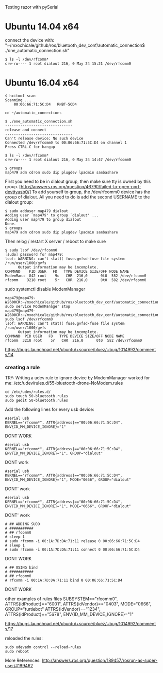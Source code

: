 Testing razor with pySerial



# Ubuntu 14.04 x64
connect the device with: "~/mxochicale/github/ros/bluetooth_dev_conf/automatic_connection$ ./one_automatic_connection.sh"

```
$ ls -l /dev/rfcomm*
crw-rw---- 1 root dialout 216, 0 May 24 15:21 /dev/rfcomm0
```

# Ubuntu 16.04 x64



```
$ hcitool scan
Scanning ...
	00:06:66:71:5C:D4	RNBT-5CD4
```


```
cd ~/automatic_connections
```

```
$ ./one_automatic_connection.sh
-------------------------------
release and connect
-------------------------------
Can't release device: No such device
Connected /dev/rfcomm0 to 00:06:66:71:5C:D4 on channel 1
Press CTRL-C for hangup
```



```
$ ls -l /dev/rfcomm*
crw-rw---- 1 root dialout 216, 0 May 24 14:47 /dev/rfcomm0
```

```
$ groups
map479 adm cdrom sudo dip plugdev lpadmin sambashare
```

First you need to be in dialout group, then make sure tty is owned by this group.
[http://answers.ros.org/question/46790/failed-to-open-port-devttyusb0/]
To add yourself to group, the /dev/rfcomm0 device has the group of dialout.
All you need to do is add the second USERNAME to the dialout group:
```
$ sudo adduser map479 dialout
Adding user `map479' to group `dialout' ...
Adding user map479 to group dialout
Done.
$ groups
map479 adm cdrom sudo dip plugdev lpadmin sambashare
```
Then relog / restart X server / reboot to make sure


```
$ sudo lsof /dev/rfcomm0
[sudo] password for map479:
lsof: WARNING: can't stat() fuse.gvfsd-fuse file system /run/user/1000/gvfs
      Output information may be incomplete.
COMMAND    PID USER   FD   TYPE DEVICE SIZE/OFF NODE NAME
ModemMana  842 root    9u   CHR  216,0      0t0  582 /dev/rfcomm0
rfcomm    3218 root    5r   CHR  216,0      0t0  582 /dev/rfcomm0

```


sudo systemctl disable ModemManager

```
map479@map479-W2600CR:~/mxochicale/github/ros/bluetooth_dev_conf/automatic_connection$ sudo service ModemManager stop
map479@map479-W2600CR:~/mxochicale/github/ros/bluetooth_dev_conf/automatic_connection$ sudo lsof /dev/rfcomm0
lsof: WARNING: can't stat() fuse.gvfsd-fuse file system /run/user/1000/gvfs
      Output information may be incomplete.
COMMAND  PID USER   FD   TYPE DEVICE SIZE/OFF NODE NAME
rfcomm  3218 root    5r   CHR  216,0      0t0  582 /dev/rfcomm0
```
https://bugs.launchpad.net/ubuntu/+source/bluez/+bug/1014992/comments/14




### creating a rule

TRY:
Writing a udev rule to ignore device by ModemManager worked for me:
/etc/udev/rules.d/55-bluetooth-drone-NoModem.rules

```
cd /etc/udev/rules.d/
sudo touch 50-bluetooth.rules
sudo gedit 50-bluetooth.rules
```


Add the following lines for every usb device:
```
#serial usb
KERNEL=="rfcomm*", ATTR{address}=="00:06:66:71:5C:D4", ENV{ID_MM_DEVICE_IGNORE}="1"
```
DONT WORK

```
#serial usb
KERNEL=="rfcomm*", ATTR{address}=="00:06:66:71:5C:D4", ENV{ID_MM_DEVICE_IGNORE}="1", GROUP="dialout"
```
DONT work


```
#serial usb
KERNEL=="rfcomm*", ATTR{address}=="00:06:66:71:5C:D4", ENV{ID_MM_DEVICE_IGNORE}="1", MODE="0666", GROUP="dialout"
```
DONT' work


```
#serial usb
KERNEL=="rfcomm*", ATTR{address}=="00:06:66:71:5C:D4", ENV{ID_MM_DEVICE_IGNORE}="1", MODE="0666", GROUP="dialout"
```
DONT' work

```
# ## ADDING SUDO
# ###########
# ## rfcomm0
# sleep 1
# sudo rfcomm -i 00:1A:7D:DA:71:11 release 0 00:06:66:71:5C:D4
# sleep 1
# sudo rfcomm -i 00:1A:7D:DA:71:11 connect 0 00:06:66:71:5C:D4
```
DONT WORK


```
# ## USING bind
# ###########
# ## rfcomm0
# rfcomm -i 00:1A:7D:DA:71:11 bind 0 00:06:66:71:5C:D4
```
DONT WORK

other examples of rules files
SUBSYSTEM=="rfcomm0", ATTRS{idProduct}=="6001", ATTRS{idVendor}=="0403", MODE="0666", GROUP="turtlebot"
ATTRS{idVendor}=="1234", ATTRS{idProduct}=="5678", ENV{ID_MM_DEVICE_IGNORE}="1"

https://bugs.launchpad.net/ubuntu/+source/bluez/+bug/1014992/comments/17



reloaded the rules:
```
sudo udevadm control --reload-rules
sudo reboot
```


More References:
http://answers.ros.org/question/189457/rosrun-as-super-user/#189462
